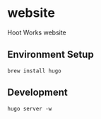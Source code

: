 # website
Hoot Works website

## Environment Setup

`brew install hugo`

## Development

`hugo server -w`


